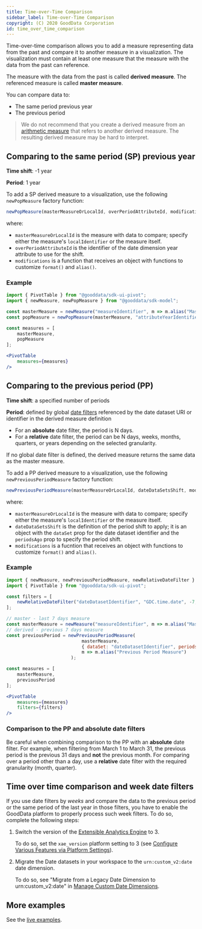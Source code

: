 ```yaml
---
title: Time-over-Time Comparison
sidebar_label: Time-over-Time Comparison
copyright: (C) 2020 GoodData Corporation
id: time_over_time_comparison
---
```


Time-over-time comparison allows you to add a measure representing data from the past and compare it to another measure in a visualization. The visualization must contain at least one measure that the measure with the data from the past can reference.

The measure with the data from the past is called **derived measure**. The referenced measure is called **master measure**.

You can compare data to:
* The same period previous year
* The previous period

> We do not recommend that you create a derived measure from an [arithmetic measure](../../get_raw_data/arithmetic_measure/) that refers to another derived measure. The resulting derived measure may be hard to interpret.

## Comparing to the same period (SP) previous year

**Time shift**: -1 year

**Period**: 1 year

To add a SP derived measure to a visualization, use the following `newPopMeasure` factory function:

```javascript
newPopMeasure(masterMeasureOrLocalId, overPeriodAttributeId, modifications)
```

where:

-  `masterMeasureOrLocalId` is the measure with data to compare; specify either the measure's `localIdentifier` or the measure itself.
-  `overPeriodAttributeId` is the identifier of the date dimension year attribute to use for the shift.
-  `modifications` is a function that receives an object with functions to customize `format()` and `alias()`.


### Example

```jsx
import { PivotTable } from "@gooddata/sdk-ui-pivot";
import { newMeasure, newPopMeasure } from "@gooddata/sdk-model";

const masterMeasure = newMeasure("measureIdentifier", m => m.alias("Master Measure"));
const popMeasure = newPopMeasure(masterMeasure, "attributeYearIdentifier", m => m.alias("Same Period Previous Year"));

const measures = [
    masterMeasure,
    popMeasure
];

<PivotTable
    measures={measures}
/>
```

## Comparing to the previous period (PP)

**Time shift**: a specified number of periods

**Period**: defined by global [date filters](../../../references/filters/date_filter/) referenced by the date dataset URI or identifier in the derived measure definition

* For an **absolute** date filter, the period is N days.
* For a **relative** date filter, the period can be N days, weeks, months, quarters, or years depending on the selected granularity.

If no global date filter is defined, the derived measure returns the same data as the master measure.

To add a PP derived measure to a visualization, use the following `newPreviousPeriodMeasure` factory function:

```javascript
newPreviousPeriodMeasure(masterMeasureOrLocalId, dateDataSetsShift, modifications);
```

where:

-  `masterMeasureOrLocalId` is the measure with data to compare; specify either the measure's `localIdentifier` or the measure itself.
-  `dateDataSetsShift` is the definition of the period shift to apply; it is an object with the `dataSet` prop for the date dataset identifier and the `periodsAgo` prop to specify the period shift.
-  `modifications` is a fucntion that receives an object with functions to customize `format()` and `alias()`.

### Example

```jsx
import { newMeasure, newPreviousPeriodMeasure, newRelativeDateFilter } from "@gooddata/sdk-model";
import { PivotTable } from "@gooddata/sdk-ui-pivot";

const filters = [
    newRelativeDateFilter("dateDatasetIdentifier", "GDC.time.date", -7, -1)
];

// master - last 7 days measure
const masterMeasure = newMeasure("measureIdentifier", m => m.alias("Master Measure"));
// derived - previous 7 days measure
const previousPeriod = newPreviousPeriodMeasure(
                            masterMeasure,
                            { dataSet: "dateDatasetIdentifier", periodsAgo: 1},
                            m => m.alias("Previous Period Measure")
                        );

const measures = [
    masterMeasure,
    previousPeriod
];

<PivotTable
    measures={measures}
    filters={filters}
/>
```
### Comparison to the PP and absolute date filters

Be careful when combining comparison to the PP with an **absolute** date filter.
For example, when filtering from March 1 to March 31, the previous period is the previous 31 days and **not** the previous month.
For comparing over a period other than a day, use a **relative** date filter with the required granularity (month, quarter).

## Time over time comparison and week date filters

If you use date filters by _weeks_ and compare the data to the previous period or the same period of the last year in those filters, you have to enable the GoodData platform to properly process such week filters. To do so, complete the following steps:

1. Switch the version of the [Extensible Analytics Engine](https://help.gooddata.com/pages/viewpage.action?pageId=86795616) to 3.

    To do so, set the `xae_version` platform setting to 3 (see [Configure Various Features via Platform Settings](https://help.gooddata.com/pages/viewpage.action?pageId=86796826)).

2. Migrate the Date datasets in your workspace to the `urn:custom_v2:date` date dimension.

    To do so, see "Migrate from a Legacy Date Dimension to urn:custom_v2:date" in [Manage Custom Date Dimensions](https://help.gooddata.com/pages/viewpage.action?pageId=86795635).

## More examples

See the [live examples](https://gdui-examples.herokuapp.com/time-over-time-comparison).